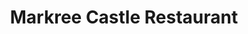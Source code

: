 ---
title: "Markree Castle Restaurant"
address: "Collooney, Co. Sligo"
tel: "+353 (0)71 916 7800"
county: "Sligo"
category: "French Restaurants"
type: "Content"
lat: "54.18256759643555"
lng: "-8.505581855773926"
---